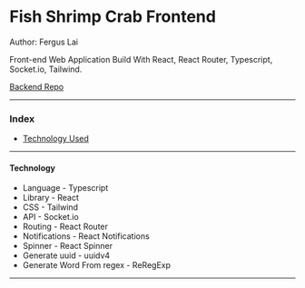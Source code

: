 # Fish Shrimp Crab Frontend

Author: Fergus Lai

Front-end Web Application Build With React, React Router, Typescript, Socket.io, Tailwind. 

[Backend Repo](https://github.com/Fergus-Lai/fishShrimpCrabBackend)

-----
### Index
* [Technology Used](#technology) 
-----
#### Technology
* Language - Typescript
* Library - React
* CSS - Tailwind
* API - Socket.io
* Routing - React Router
* Notifications -  React Notifications
* Spinner - React Spinner
* Generate uuid - uuidv4 
* Generate Word From regex - ReRegExp
-----